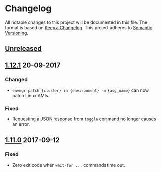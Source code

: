 # Changelog

All notable changes to this project will be documented in this file. The format is based on [Keep a Changelog](http://keepachangelog.com/en/1.0.0/).
This project adheres to [Semantic Versioning](http://semver.org/spec/v2.0.0.html).

## [Unreleased]

## [1.12.1] 20-09-2017

### Changed
- `envmgr patch {cluster} in {environment} -m {asg_name}` can now patch Linux AMIs.

### Fixed
- Requesting a JSON response from `toggle` command no longer causes an error.

## [1.11.0] 2017-09-12

### Fixed
- Zero exit code when `wait-for ...` commands time out.

[Unreleased]: https://github.com/trainline/envmgr-cli/compare/1.12.1...HEAD
[1.12.1]: https://github.com/trainline/envmgr-cli/compare/1.11.0...1.12.1
[1.11.0]: https://github.com/trainline/envmgr-cli/compare/1.10.0...1.11.0
